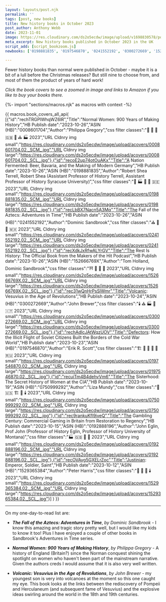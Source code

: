 ```yaml
---
layout: layouts/post.njk
permalink: ''
tags: [post, new books]
title: New history books in October 2023
post_author: Anthony Webb
date: 2023-11-01
image: https://res.cloudinary.com/ds2o5ecdw/image/upload/v1698830578/posts/Oct2023_newhistorybooks.jpg
meta_excerpt: New history books published in October 2023 in the UK
script_add: [script_bookzoom.js]
newbooks: ['0198881835', '0197546870', '0241552192', '0300272669', '1529365384', '0008601704']

---
```

Fewer history books than normal were published in October - maybe it is a bit of a lull before the Christmas releases? But still nine to choose from, and most of them the product of years of hard work!

_Click the book covers to see a zoomed in image and links to Amazon if you like to buy your books there._

{%- import "sections/macros.njk" as macros with context -%}

{{ macros.book_covers_all_api(
[{"id":"rechTRGPlWhqWZ6lR","Title":"Normal Women: 900 Years of Making History","HB Publish date":"2023-10-26","ASIN (HB)":"0008601704","Author":"Philippa Gregory","css filter classes":"🥐 🚽 👑 🇬🇧 🏰 ⛪ 🏭 2023","URL Cldnry img small":"https://res.cloudinary.com/ds2o5ecdw/image/upload/acovers/0008601704.02._SCM_.jpg","URL Cldnry img large":"https://res.cloudinary.com/ds2o5ecdw/image/upload/acovers/0008601704.02._SCL_.jpg"},{"id":"recoE2up74otOuAKx","Title":"A Nation Fermented: Beer, Bavaria, and the Making of Modern Germany","HB Publish date":"2023-10-26","ASIN (HB)":"0198881835","Author":"Robert Shea Terrell, Robert Shea (Assistant Professor of History Terrell, Assistant Professor of History Syracuse University)","css filter classes":"🥐 🏭 🚽 👑 🇩🇪 2023","URL Cldnry img small":"https://res.cloudinary.com/ds2o5ecdw/image/upload/acovers/0198881835.02._SCM_.jpg","URL Cldnry img large":"https://res.cloudinary.com/ds2o5ecdw/image/upload/acovers/0198881835.02._SCL_.jpg"},{"id":"recLbBX7Nacn5A3Mq","Title":"The Fall of the Aztecs: Adventures in Time","HB Publish date":"2023-10-26","ASIN (HB)":"0241552192","Author":"Dominic Sandbrook","css filter classes":"⛪ 🌽 👑 🇲🇽 2023","URL Cldnry img small":"https://res.cloudinary.com/ds2o5ecdw/image/upload/acovers/0241552192.02._SCM_.jpg","URL Cldnry img large":"https://res.cloudinary.com/ds2o5ecdw/image/upload/acovers/0241552192.02._SCL_.jpg"},{"id":"recXdkJxRfwALYrGV","Title":"The Rest Is History: The Official Book from the Makers of the Hit Podcast","HB Publish date":"2023-10-26","ASIN (HB)":"152666769X","Author":"Tom Holland, Dominic Sandbrook","css filter classes":"⛩️ 🍭 👑 🚽 2023","URL Cldnry img small":"https://res.cloudinary.com/ds2o5ecdw/image/upload/acovers/152666769X.02._SCM_.jpg","URL Cldnry img large":"https://res.cloudinary.com/ds2o5ecdw/image/upload/acovers/152666769X.02._SCL_.jpg"},{"id":"rec31wQnHrPsSlWmr","Title":"Volcanic: Vesuvius in the Age of Revolutions","HB Publish date":"2023-10-24","ASIN (HB)":"0300272669","Author":"John Brewer","css filter classes":"🕯️ ⛪ 🏭 🥐 🇮🇹 2023","URL Cldnry img small":"https://res.cloudinary.com/ds2o5ecdw/image/upload/acovers/0300272669.02._SCM_.jpg","URL Cldnry img large":"https://res.cloudinary.com/ds2o5ecdw/image/upload/acovers/0300272669.02._SCL_.jpg"},{"id":"rechAdIcJAtWqzUOV","Title":"Defectors: How the Illicit Flight of Soviet Citizens Built the Borders of the Cold War World","HB Publish date":"2023-10-23","ASIN (HB)":"0197546870","Author":"Erik R. Scott","css filter classes":"🏗️ 🥐 🍜 👑 🚽 🇷🇺 2023","URL Cldnry img small":"https://res.cloudinary.com/ds2o5ecdw/image/upload/acovers/0197546870.02._SCM_.jpg","URL Cldnry img large":"https://res.cloudinary.com/ds2o5ecdw/image/upload/acovers/0197546870.02._SCL_.jpg"},{"id":"recuiTm4B4dehvVm6","Title":"The Sisterhood: The Secret History of Women at the CIA","HB Publish date":"2023-10-19","ASIN (HB)":"0750999292","Author":"Liza Mundy","css filter classes":"🍔 🇺🇸 🏗️ 🚽 🕯️ 2023","URL Cldnry img small":"https://res.cloudinary.com/ds2o5ecdw/image/upload/acovers/0750999292.02._SCM_.jpg","URL Cldnry img large":"https://res.cloudinary.com/ds2o5ecdw/image/upload/acovers/0750999292.02._SCL_.jpg"},{"id":"rec9rankuKfl9jveQ","Title":"The Gambling Century: Commercial Gaming in Britain from Restoration to Regency","HB Publish date":"2023-10-15","ASIN (HB)":"0192888196","Author":"John Eglin, Prof John (Professor of History Eglin, Professor of History University of Montana)","css filter classes":"🏭 🇬🇧 🚽 🥐 2023","URL Cldnry img small":"https://res.cloudinary.com/ds2o5ecdw/image/upload/acovers/0192888196.02._SCM_.jpg","URL Cldnry img large":"https://res.cloudinary.com/ds2o5ecdw/image/upload/acovers/0192888196.02._SCL_.jpg"},{"id":"recOVAvg5GXELrZoc","Title":"Justinian: Emperor, Soldier, Saint","HB Publish date":"2023-10-12","ASIN (HB)":"1529365384","Author":"Peter Harris","css filter classes":"🏰 🥐 👑 🕯️ 2023","URL Cldnry img small":"https://res.cloudinary.com/ds2o5ecdw/image/upload/acovers/1529365384.02._SCM_.jpg","URL Cldnry img large":"https://res.cloudinary.com/ds2o5ecdw/image/upload/acovers/1529365384.02._SCL_.jpg"}]
) }}

---

On my one-day-to-read list are:

- ___The Fall of the Aztecs: Adventures in Time___, _by Dominic Sandbrook_ - I know this amazing and tragic story pretty well, but I would like my kids to know it too! Plus I have enjoyed a couple of other books in Sandbrook's Adventures in Time series.

- ___Normal Women: 900 Years of Making History___, _by Philippa Gregory_ - A history of England (Britain?) since the Norman conquest shining the spotlight on women who haven't been part of the mainstream narrative. Given the authors creds I would assume that it is also very well written.

- ___Volcanic: Vesuvius in the Age of Revolutions___, _by John Brewer_ - my youngest son is very into volcanoes at the moment so this one caught my eye. This book looks at the links between the rediscovery of Pompeii and Herculaneum (and subsequent fame of Vesuvius) and the explosive ideas swirling around the world in the 18th and 19th centuries.  